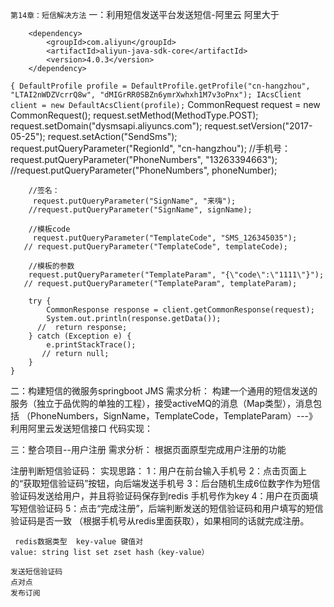 `第14章：短信解决方法`
一：利用短信发送平台发送短信-阿里云 阿里大于

        <dependency>
            <groupId>com.aliyun</groupId>
            <artifactId>aliyun-java-sdk-core</artifactId>
            <version>4.0.3</version>
        </dependency>

`{
        DefaultProfile profile = DefaultProfile.getProfile("cn-hangzhou",
                "LTAI2nWDZVcrrQ8w", "dMIGrRR0SBZn6ymrXwhxh1M7v3oPnx");
        IAcsClient client = new DefaultAcsClient(profile);`
        CommonRequest request = new CommonRequest();
        request.setMethod(MethodType.POST);
        request.setDomain("dysmsapi.aliyuncs.com");
        request.setVersion("2017-05-25");
        request.setAction("SendSms");
        request.putQueryParameter("RegionId", "cn-hangzhou");
        //手机号：
         request.putQueryParameter("PhoneNumbers", "13263394663");
        //request.putQueryParameter("PhoneNumbers", phoneNumber);

        //签名：
         request.putQueryParameter("SignName", "来嗨");
        //request.putQueryParameter("SignName", signName);

        //模板code
         request.putQueryParameter("TemplateCode", "SMS_126345035");
       // request.putQueryParameter("TemplateCode", templateCode);

        //模板的参数
        request.putQueryParameter("TemplateParam", "{\"code\":\"1111\"}");
       // request.putQueryParameter("TemplateParam", templateParam);

        try {
            CommonResponse response = client.getCommonResponse(request);
            System.out.println(response.getData());
          //  return response;
        } catch (Exception e) {
            e.printStackTrace();
           // return null;
        }
    }
    
    

二：构建短信的微服务springboot JMS
   需求分析：
   构建一个通用的短信发送的服务（独立于品优购的单独的工程），接受activeMQ的消息（Map类型），消息包括
  （PhoneNumbers，SignName，TemplateCode，TemplateParam）---》利用阿里云发送短信接口
   代码实现：
   
三：整合项目--用户注册
   需求分析：
   根据页面原型完成用户注册的功能
   
   注册判断短信验证码：
   实现思路：
   1：用户在前台输入手机号
   2：点击页面上的“获取短信验证码”按钮，向后端发送手机号
   3：后台随机生成6位数字作为短信验证码发送给用户，并且将验证码保存到redis
      手机号作为key
   4：用户在页面填写短信验证码
   5：点击“完成注册”，后端判断发送的短信验证码和用户填写的短信验证码是否一致
     （根据手机号从redis里面获取），如果相同的话就完成注册。
     
     
     redis数据类型  key-value 键值对
    value: string list set zset hash（key-value）
    
    发送短信验证码
    点对点
    发布订阅